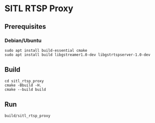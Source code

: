 # SITL RTSP Proxy

## Prerequisites

### Debian/Ubuntu

```
sudo apt install build-essential cmake
sudo apt install build libgstreamer1.0-dev libgstrtspserver-1.0-dev
```

## Build

```
cd sitl_rtsp_proxy
cmake -Bbuild -H.
cmake --build build
```

## Run

```
build/sitl_rtsp_proxy
```
